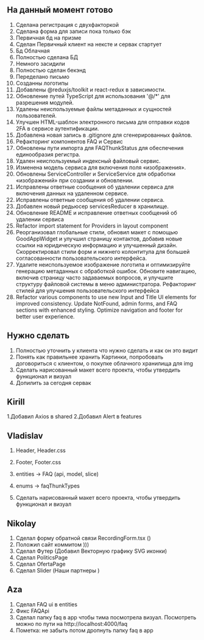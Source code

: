 ## На данный момент готово 

1. Сделана регистрация с двухфакторкой
2. Сделана форма для записи пока только бэк
3. Первичная бд на призме
4. Сделан Первичный клиент на нексте и сервак стартует
5. Бд Облачная
6. Полностью сделана БД
7. Немного засидили
8. Полностью сделан бекэнд
9. Переделано письмо
10. Созданны логотипы
11. Добавлены @reduxjs/toolkit и react-redux в зависимости.
12. Обновление путей TypeScript для использования '@/*' для разрешения модулей.
13. Удалены неиспользуемые файлы метаданных и сущностей пользователей.
14. Улучшен HTML-шаблон электронного письма для отправки кодов 2FA в сервисе аутентификации.
15. Добавлена новая запись в .gitignore для сгенерированных файлов.
16. Рефакторинг компонентов FAQ и Сервис
17. Обновлены пути импорта для FAQThunkStatus для обеспечения единообразия регистра. 
18. Удален неиспользуемый индексный файловый сервис. 
19. Изменена модель сервиса для включения поля «изображения». 
20. Обновлены ServiceController и ServiceService для обработки «изображений» при создании и обновлении. 
21. Исправлены ответные сообщения об удалении сервиса для включения данных на удаленном сервисе.
22. Исправлены ответные сообщения об удалении сервиса.
23. Добавлен новый редьюсер servicesReducer в хранилище.
24. Обновление README и исправление ответных сообщений об удалении сервиса
25. Refactor import statement for Providers in layout component
26. Реорганизовал глобальные стили, обновил макет с помощью GoodAppWidget и улучшил страницу контактов, добавив новые ссылки на юридическую информацию и улучшенный дизайн. Скорректировал стили форм и нижнего колонтитула для большей согласованности пользовательского интерфейса.
27. Удалите неиспользуемое изображение логотипа и оптимизируйте генерацию метаданных с обработкой ошибок. Обновите навигацию, включив страницу часто задаваемых вопросов, и улучшите структуру файловой системы в меню администратора. Рефакторинг стилей для улучшения пользовательского интерфейса
28. Refactor various components to use new Input and Title UI elements for improved consistency. Update NotFound, admin forms, and FAQ sections with enhanced styling. Optimize navigation and footer for better user experience.

## Нужно сделать 

1. Полностью уточнить у клиента что нужно сделать и как он это видит 
2. Понять как правильнее хранить Картинки, попробовать договориться с клиентом, о покупке облачного хранилища для img
3. Сделать нарисованный макет всего проекта, чтобы утвердить функционал и визуал
4. Допилить за сегодня сервак

## Kirill
1.Добавил Axios в shared
2.Добавил Alert в features

## Vladislav
1. Header, Header.css
2. Footer, Footer.css
3. entities -> FAQ (api, model, slice)
4. enums -> faqThunkTypes


3. Сделать нарисованный макет всего проекта, чтобы утвердить функционал и визуал

## Nikolay

1. Сделал форму обратной связи RecordingForm.tsx ()
2. Положил сайт коммитом )))
3. Сделал Футер (Добавил Векторную графику SVG иконки)
4. Сделал PoliticsPage
5. Сделал ОfertaPage
6. Cделал Slider (Наши партнеры )


## Aza
1. Сделал FAQ ui в entities
2. Фикс FAQApi
3. Сделал папку faq в app чтобы тима посмотрела визуал. Посмотреть можно по пути на http://localhost:4000/faq
4. Пометка: не забыть потом дропнуть папку faq в app

